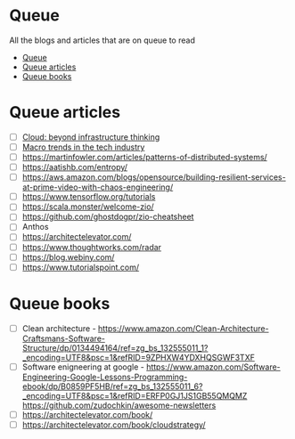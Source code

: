 # Queue

All the blogs and articles that are on queue to read

- [Queue](#queue)
- [Queue articles](#queue-articles)
- [Queue books](#queue-books)

# Queue articles
- [ ] [Cloud: beyond infrastructure thinking](https://www.thoughtworks.com/insights/articles/cloud-beyond-infrastructure-thinking)
- [ ] [Macro trends in the tech industry](https://www.thoughtworks.com/insights/blog/macro-trends-tech-industry-may-2020)
- [ ] https://martinfowler.com/articles/patterns-of-distributed-systems/
- [ ] https://aatishb.com/entropy/
- [ ] https://aws.amazon.com/blogs/opensource/building-resilient-services-at-prime-video-with-chaos-engineering/
- [ ] https://www.tensorflow.org/tutorials
- [ ] https://scala.monster/welcome-zio/
- [ ] https://github.com/ghostdogpr/zio-cheatsheet
- [ ] Anthos
- [ ] https://architectelevator.com/
- [ ] https://www.thoughtworks.com/radar
- [ ] https://blog.webiny.com/
- [ ] https://www.tutorialspoint.com/

# Queue books
- [ ] Clean architecture - https://www.amazon.com/Clean-Architecture-Craftsmans-Software-Structure/dp/0134494164/ref=zg_bs_132555011_1?_encoding=UTF8&psc=1&refRID=9ZPHXW4YDXHQSGWF3TXF
- [ ] Software enigneering at google - https://www.amazon.com/Software-Engineering-Google-Lessons-Programming-ebook/dp/B0859PF5HB/ref=zg_bs_132555011_6?_encoding=UTF8&psc=1&refRID=ERFP0GJ1JS1GB55QMQMZ
https://github.com/zudochkin/awesome-newsletters
- [ ] https://architectelevator.com/book/
- [ ] https://architectelevator.com/book/cloudstrategy/
